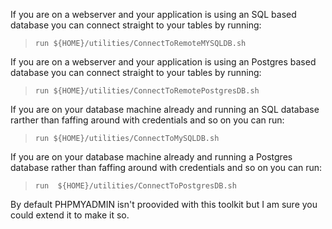 If you are on a webserver and your application is using an SQL based database you can connect straight to your tables by running:

>     run ${HOME}/utilities/ConnectToRemoteMYSQLDB.sh

If you are on a webserver and your application is using an Postgres based database you can connect straight to your tables by running:

>     run ${HOME}/utilities/ConnectToRemotePostgresDB.sh

If you are on your database machine already and running an SQL database rarther than faffing around with credentials and so on you can run:

>     run ${HOME}/utilities/ConnectToMySQLDB.sh

If you are on your database machine already and running a Postgres database rather than faffing around with credentials and so on you can run:

>     run  ${HOME}/utilities/ConnectToPostgresDB.sh

By default PHPMYADMIN isn't proovided with this toolkit but I am sure you could extend it to make it so.
